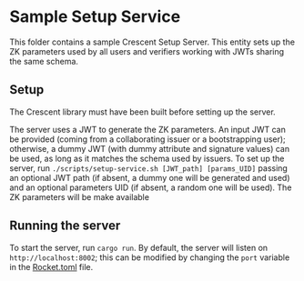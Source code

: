# Sample Setup Service
 
This folder contains a sample Crescent Setup Server. This entity sets up the ZK parameters used by all users and verifiers working with JWTs sharing the same schema.

## Setup

The Crescent library must have been built before setting up the server.

The server uses a JWT to generate the ZK parameters. An input JWT can be provided (coming from a collaborating issuer or a bootstrapping user); otherwise, a dummy JWT (with dummy attribute and signature values) can be used, as long as it matches the schema used by issuers. To set up the server, run `./scripts/setup-service.sh [JWT_path] [params_UID]` passing an optional JWT path (if absent, a dummy one will be generated and used) and an optional parameters UID (if absent, a random one will be used). The ZK parameters will be make available 

## Running the server

To start the server, run `cargo run`. By default, the server will listen on `http://localhost:8002`; this can be modified by changing the `port` variable in the [Rocket.toml](./Rocket.toml) file.
